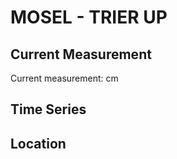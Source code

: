 # MOSEL - TRIER UP

## Current Measurement

Current measurement: <Value topic="rivers/pegel-online/MOSEL/TRIER_UP/measurementValue"/> cm

## Time Series

<TimeSeries topic="rivers/pegel-online/MOSEL/TRIER_UP/measurementValue" period="week" />

## Location

<WorldMap>
  <Marker lat="49.73218947407098" lon="6.626853440931648" labelTopic="rivers/pegel-online/MOSEL/TRIER_UP" />
</WorldMap>
